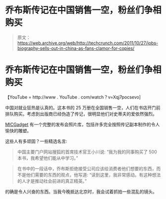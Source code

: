 # 乔布斯传记在中国销售一空，粉丝们争相购买

> 原文：<https://web.archive.org/web/http://techcrunch.com/2011/10/27/jobs-biography-sells-out-in-china-as-fans-clamor-for-copies/>

# 乔布斯传记在中国销售一空，粉丝们争相购买

【YouTube = http://www . YouTube . com/watch？v=Xqj7pocsevo]

中国对就业狂热是认真的。这本书的 25 万册在全国销售一空，人们在书店开门前排队购买。考虑到出版商已经伪造了传记，很明显他们对史蒂夫的爱依然强烈。

[MICGadget](https://web.archive.org/web/20230205032952/http://micgadget.com/16976/steve-jobs-biography-launch-in-china-draws-crowds-250000-copies-sold/) 有一个完整的发布会照片库，包括许多完全按照传记副本制作的令人愉快的雕塑。

这些人有多顽固？一些精选名言:

> 中国主要门户网站搜狐的首席技术官王小川说:
> “我为我的同事购买了 500 本书，我希望他们能从中学习。”

> 在书中的一段话中，乔布斯拒绝接受公司应该给消费者他们想要的东西，而不是他们需要的东西的观点，他写道:
> “读到这里，我非常感动。有这种想法的人才是推动社会前进的真正精英。”

的确是令人兴奋的东西。当我今晚抵达北京时，我会试着抓拍一些混乱的镜头。